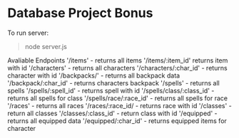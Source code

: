 # Database Project Bonus

To run server:
>node server.js

Avaliable Endpoints
'/items' - returns all items
'/items/:item_id'  returns item with id
'/characters' - returns all characters
'/characters/:char_id' - returns character with id
'/backpacks/' - returns all backpack data
'/backpack/:char_id' - returns characters backpack
'/spells' - returns all spells
'/spells/:spell_id' - returns spell with id
'/spells/class/:class_id' - returns all spells for class
'/spells/race/:race_id' - returns all spells for race
'/races' - returns all races
'/races/:race_id/ - returns race with id
'/classes' - return all classes
'/classes/:class_id' - return class with id
'/equipped' - returns all equipped data
'/equipped/:char_id' - returns equipped items for character


